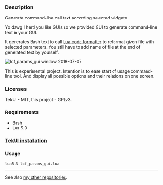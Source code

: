 ### Description

Generate command-line call text according selected widgets.

Yo dawg I herd you like GUIs so we provided GUI to generate
command-line text in your GUI.

It generates Bash text to call [Lua code formatter][lcf] to reformat
given file with selected parameters. You still have to add name of file
at the end of generated text by yourself.

![lcf_params_gui window 2018-07-07][snapshot]

This is experimental project. Intention is to ease start of usage
command-line tool. And display all possible options and their relations
on one screen.

### Licenses

TekUI - MIT, this project - GPLv3.

### Requirements

* Bash
* Lua 5.3

### [TekUI installation][tekui-setup]

### Usage

`lua5.3 lcf_params_gui.lua`

----

See also [my other repositories][repos].

[tekui-setup]: https://gist.github.com/martin-eden/e721436788994e5b183e94fb2f84b30b
[lcf]: https://github.com/martin-eden/lua_code_formatter
[repos]: https://github.com/martin-eden/contents
[snapshot]: https://user-images.githubusercontent.com/20048064/42449231-8535fc0c-8388-11e8-9e2e-c8133d7b3a79.png
